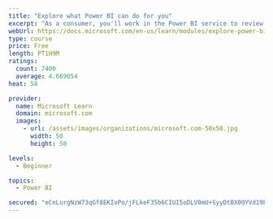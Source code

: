 ```yaml
---
title: "Explore what Power BI can do for you"
excerpt: "As a consumer, you'll work in the Power BI service to review and interact with content that has been shared with you. This module provides the foundational information that you need to work effectively in the Power BI service."
webUrl: https://docs.microsoft.com/en-us/learn/modules/explore-power-bi-service/
type: course
price: Free
length: PT1H9M
ratings:
  count: 7400
  average: 4.669054
heat: 58

provider:
  name: Microsoft Learn
  domain: microsoft.com
  images:
    - url: /assets/images/organizations/microsoft.com-50x50.jpg
      width: 50
      height: 50

levels:
  - Beginner

topics:
  - Power BI

secured: "eCnLurgNzW73qGf8EKIvPo/jFLkeF35b6CIUI5oDLV0mU+SyyDtBX09YVd19E9zvJhY197cICIizyBQaqiW/Db/V17EGMGyl8f/n/2Hv2HRO++LRr0mltEcyFCPbDRW6C6IYpoBTdI9KozGEdj1i2HNiVKof8Kf+qZfrw18n17SwgGQGcPBTGM1GzB+8i0hhVX7zf1Oj3r7u6p1sDKaHg3Q5YzL510JEhsAJyZ9cTWL07eWIThVAZjhkAt8f6Lkqw9Gue6naggVNn7U2Lhk48Kh+vW8/LQRpv2OYsiyIKzVyTOd92GZRnmPEEQMMdyj9F9DVHQvbXAOIXNB3Sx4aEoU5iQ4t40WTiOcayLer/0dkAc4gmaVQeqqB5OhWEPZHV5VOi1l45Psru+dYJg1P9DbYh/oIjGG0/NQCoKuIhpg=;E2S1YfgQokP7Rp7dSg5Plg=="
---
```



